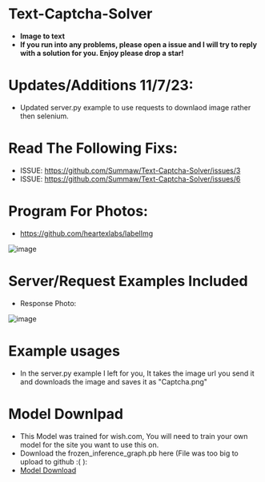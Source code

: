 # Text-Captcha-Solver
- **Image to text**
- **If you run into any problems, please open a issue and I will try to reply with a solution for you. Enjoy please drop a star!**

# Updates/Additions 11/7/23:
- Updated server.py example to use requests to downlaod image rather then selenium.

# Read The Following Fixs:
- ISSUE: https://github.com/Summaw/Text-Captcha-Solver/issues/3
- ISSUE: https://github.com/Summaw/Text-Captcha-Solver/issues/6

# Program For Photos:
- https://github.com/heartexlabs/labelImg

![image](https://user-images.githubusercontent.com/98126132/208988308-28f4522a-115b-4798-8900-c66ac20d6b44.png)

# Server/Request Examples Included
- Response Photo:

![image](https://user-images.githubusercontent.com/98126132/209490026-6ec110ab-2831-4b1b-b449-b1a809193b25.png)

# Example usages
- In the server.py example I left for you, It takes the image url you send it and downloads the image and saves it as "Captcha.png"

# Model Downlpad
- This Model was trained for wish.com, You will need to train your own model for the site you want to use this on.
- Download the frozen_inference_graph.pb here (File was too big to upload to github :( ):
- [Model Download](https://pixeldrain.com/u/DxfFyXPR)
